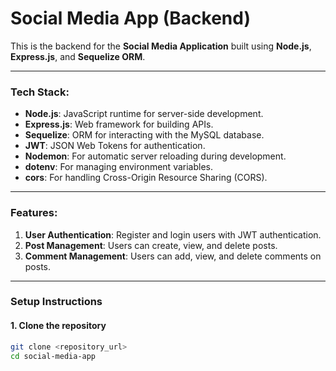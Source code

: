 # Social Media App (Backend)

This is the backend for the **Social Media Application** built using **Node.js**, **Express.js**, and **Sequelize ORM**.

---

### Tech Stack:
- **Node.js**: JavaScript runtime for server-side development.
- **Express.js**: Web framework for building APIs.
- **Sequelize**: ORM for interacting with the MySQL database.
- **JWT**: JSON Web Tokens for authentication.
- **Nodemon**: For automatic server reloading during development.
- **dotenv**: For managing environment variables.
- **cors**: For handling Cross-Origin Resource Sharing (CORS).

---

### Features:
1. **User Authentication**: Register and login users with JWT authentication.
2. **Post Management**: Users can create, view, and delete posts.
3. **Comment Management**: Users can add, view, and delete comments on posts.

---

### Setup Instructions

#### 1. Clone the repository
```bash
git clone <repository_url>
cd social-media-app
